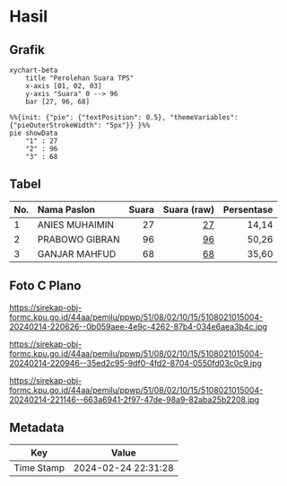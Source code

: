 # Hasil

## Grafik

```mermaid
xychart-beta
    title "Perolehan Suara TPS"
    x-axis [01, 02, 03]
    y-axis "Suara" 0 --> 96
    bar [27, 96, 68]
```

```mermaid
%%{init: {"pie": {"textPosition": 0.5}, "themeVariables": {"pieOuterStrokeWidth": "5px"}} }%%
pie showData
    "1" : 27
    "2" : 96
    "3" : 68
```

## Tabel

| No. | Nama Paslon    | Suara | Suara (raw) | Persentase |
|:--- |:-------------- | -----:| -----------:| ----------:|
| 1   | ANIES MUHAIMIN | 27    | [27][p-1]   | 14,14      |
| 2   | PRABOWO GIBRAN | 96    | [96][p-2]   | 50,26      |
| 3   | GANJAR MAHFUD  | 68    | [68][p-3]   | 35,60      |


[p-1]: https://github.com/gigit-pemilu/pemilu-2024-51-bali/blob/main/pilpres/hitung-suara/sub/51-bali/sub/08-buleleng/sub/02-seririt/sub/1015-seririt/sub/004-tps/sub/paslon-1.txt
[p-2]: https://github.com/gigit-pemilu/pemilu-2024-51-bali/blob/main/pilpres/hitung-suara/sub/51-bali/sub/08-buleleng/sub/02-seririt/sub/1015-seririt/sub/004-tps/sub/paslon-2.txt
[p-3]: https://github.com/gigit-pemilu/pemilu-2024-51-bali/blob/main/pilpres/hitung-suara/sub/51-bali/sub/08-buleleng/sub/02-seririt/sub/1015-seririt/sub/004-tps/sub/paslon-3.txt

## Foto C Plano

https://sirekap-obj-formc.kpu.go.id/44aa/pemilu/ppwp/51/08/02/10/15/5108021015004-20240214-220626--0b059aee-4e9c-4262-87b4-034e6aea3b4c.jpg

https://sirekap-obj-formc.kpu.go.id/44aa/pemilu/ppwp/51/08/02/10/15/5108021015004-20240214-220946--35ed2c95-9df0-4fd2-8704-0550fd03c0c9.jpg

https://sirekap-obj-formc.kpu.go.id/44aa/pemilu/ppwp/51/08/02/10/15/5108021015004-20240214-221146--663a6941-2f97-47de-98a9-82aba25b2208.jpg


## Metadata

| Key        | Value               |
| ---------- | ------------------- |
| Time Stamp | 2024-02-24 22:31:28 |



